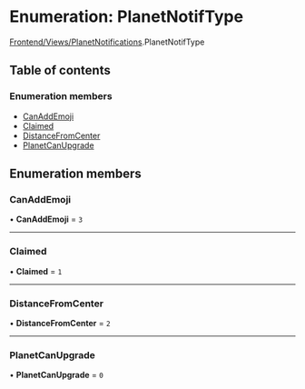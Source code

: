 # Enumeration: PlanetNotifType

[Frontend/Views/PlanetNotifications](../modules/Frontend_Views_PlanetNotifications.md).PlanetNotifType

## Table of contents

### Enumeration members

- [CanAddEmoji](Frontend_Views_PlanetNotifications.PlanetNotifType.md#canaddemoji)
- [Claimed](Frontend_Views_PlanetNotifications.PlanetNotifType.md#claimed)
- [DistanceFromCenter](Frontend_Views_PlanetNotifications.PlanetNotifType.md#distancefromcenter)
- [PlanetCanUpgrade](Frontend_Views_PlanetNotifications.PlanetNotifType.md#planetcanupgrade)

## Enumeration members

### CanAddEmoji

• **CanAddEmoji** = `3`

---

### Claimed

• **Claimed** = `1`

---

### DistanceFromCenter

• **DistanceFromCenter** = `2`

---

### PlanetCanUpgrade

• **PlanetCanUpgrade** = `0`
